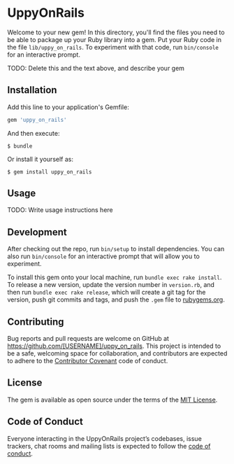 # UppyOnRails

Welcome to your new gem! In this directory, you'll find the files you need to be able to package up your Ruby library into a gem. Put your Ruby code in the file `lib/uppy_on_rails`. To experiment with that code, run `bin/console` for an interactive prompt.

TODO: Delete this and the text above, and describe your gem

## Installation

Add this line to your application's Gemfile:

```ruby
gem 'uppy_on_rails'
```

And then execute:

    $ bundle

Or install it yourself as:

    $ gem install uppy_on_rails

## Usage

TODO: Write usage instructions here

## Development

After checking out the repo, run `bin/setup` to install dependencies. You can also run `bin/console` for an interactive prompt that will allow you to experiment.

To install this gem onto your local machine, run `bundle exec rake install`. To release a new version, update the version number in `version.rb`, and then run `bundle exec rake release`, which will create a git tag for the version, push git commits and tags, and push the `.gem` file to [rubygems.org](https://rubygems.org).

## Contributing

Bug reports and pull requests are welcome on GitHub at https://github.com/[USERNAME]/uppy_on_rails. This project is intended to be a safe, welcoming space for collaboration, and contributors are expected to adhere to the [Contributor Covenant](http://contributor-covenant.org) code of conduct.

## License

The gem is available as open source under the terms of the [MIT License](https://opensource.org/licenses/MIT).

## Code of Conduct

Everyone interacting in the UppyOnRails project’s codebases, issue trackers, chat rooms and mailing lists is expected to follow the [code of conduct](https://github.com/[USERNAME]/uppy_on_rails/blob/master/CODE_OF_CONDUCT.md).
